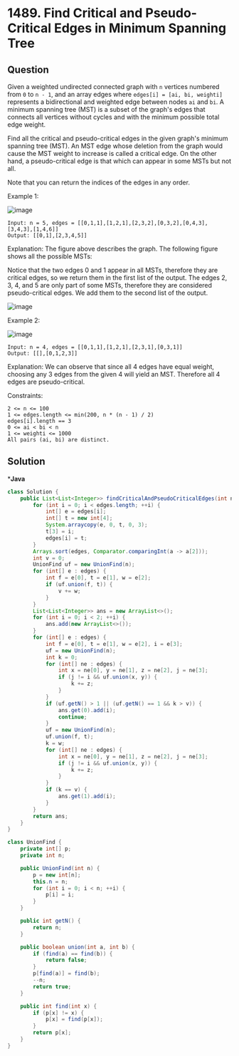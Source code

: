 # 1489. Find Critical and Pseudo-Critical Edges in Minimum Spanning Tree

## Question
Given a weighted undirected connected graph with `n` vertices numbered from `0` to `n - 1`, and an array edges where `edges[i] = [ai, bi, weighti]` represents a bidirectional and weighted edge between nodes `ai` and `bi`. A minimum spanning tree (MST) is a subset of the graph's edges that connects all vertices without cycles and with the minimum possible total edge weight.

Find all the critical and pseudo-critical edges in the given graph's minimum spanning tree (MST). An MST edge whose deletion from the graph would cause the MST weight to increase is called a critical edge. On the other hand, a pseudo-critical edge is that which can appear in some MSTs but not all.

Note that you can return the indices of the edges in any order.

 

Example 1:

![image](https://github.com/charankulal/Leetcode-Solutions/assets/78293787/65f6ca0b-a1bf-4232-8dce-620f38b2398a)
```
Input: n = 5, edges = [[0,1,1],[1,2,1],[2,3,2],[0,3,2],[0,4,3],[3,4,3],[1,4,6]]
Output: [[0,1],[2,3,4,5]]
```
Explanation: The figure above describes the graph.
The following figure shows all the possible MSTs:

Notice that the two edges 0 and 1 appear in all MSTs, therefore they are critical edges, so we return them in the first list of the output.
The edges 2, 3, 4, and 5 are only part of some MSTs, therefore they are considered pseudo-critical edges. We add them to the second list of the output.

![image](https://github.com/charankulal/Leetcode-Solutions/assets/78293787/394b0a66-dbb1-454a-9493-fb659745513c)


Example 2:

![image](https://github.com/charankulal/Leetcode-Solutions/assets/78293787/951259e5-06ed-4726-8aef-52db0dcc777b)
```
Input: n = 4, edges = [[0,1,1],[1,2,1],[2,3,1],[0,3,1]]
Output: [[],[0,1,2,3]]
```
Explanation: We can observe that since all 4 edges have equal weight, choosing any 3 edges from the given 4 will yield an MST. Therefore all 4 edges are pseudo-critical.
 

Constraints:
```
2 <= n <= 100
1 <= edges.length <= min(200, n * (n - 1) / 2)
edges[i].length == 3
0 <= ai < bi < n
1 <= weighti <= 1000
All pairs (ai, bi) are distinct.
```

## Solution
***Java**
```Java
class Solution {
    public List<List<Integer>> findCriticalAndPseudoCriticalEdges(int n, int[][] edges) {
        for (int i = 0; i < edges.length; ++i) {
            int[] e = edges[i];
            int[] t = new int[4];
            System.arraycopy(e, 0, t, 0, 3);
            t[3] = i;
            edges[i] = t;
        }
        Arrays.sort(edges, Comparator.comparingInt(a -> a[2]));
        int v = 0;
        UnionFind uf = new UnionFind(n);
        for (int[] e : edges) {
            int f = e[0], t = e[1], w = e[2];
            if (uf.union(f, t)) {
                v += w;
            }
        }
        List<List<Integer>> ans = new ArrayList<>();
        for (int i = 0; i < 2; ++i) {
            ans.add(new ArrayList<>());
        }
        for (int[] e : edges) {
            int f = e[0], t = e[1], w = e[2], i = e[3];
            uf = new UnionFind(n);
            int k = 0;
            for (int[] ne : edges) {
                int x = ne[0], y = ne[1], z = ne[2], j = ne[3];
                if (j != i && uf.union(x, y)) {
                    k += z;
                }
            }
            if (uf.getN() > 1 || (uf.getN() == 1 && k > v)) {
                ans.get(0).add(i);
                continue;
            }
            uf = new UnionFind(n);
            uf.union(f, t);
            k = w;
            for (int[] ne : edges) {
                int x = ne[0], y = ne[1], z = ne[2], j = ne[3];
                if (j != i && uf.union(x, y)) {
                    k += z;
                }
            }
            if (k == v) {
                ans.get(1).add(i);
            }
        }
        return ans;
    }
}

class UnionFind {
    private int[] p;
    private int n;

    public UnionFind(int n) {
        p = new int[n];
        this.n = n;
        for (int i = 0; i < n; ++i) {
            p[i] = i;
        }
    }

    public int getN() {
        return n;
    }

    public boolean union(int a, int b) {
        if (find(a) == find(b)) {
            return false;
        }
        p[find(a)] = find(b);
        --n;
        return true;
    }

    public int find(int x) {
        if (p[x] != x) {
            p[x] = find(p[x]);
        }
        return p[x];
    }
}
```
